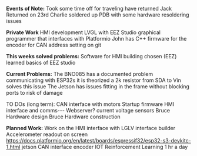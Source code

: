 **Events of Note:**
	Took some time off for traveling have returned
	Jack Returned on 23rd
	Charlie soldered up PDB with some hardware resoldering issues
	
	
	


**Private Work**
	HMI development 
		LVGL with EEZ Studio graphical programmer that interfaces with Platformio
	John has C++ firmware for the encoder for CAN address setting on git


**This weeks solved problems:**
	Software for HMI building chosen (EEZ)
	learned basics of EEZ studio




**Current Problems:**
	The BNO085 has a documented problem communicating with ESP32s it is theorized a 2k resistor from SDA to Vin solves this issue
	The Jetson has issues fitting in the frame without blocking ports to risk of damage

TO DOs (long term):
	CAN interface with motors
	Startup firmware
	HMI interface and comms--- Webserver?
		current voltage sensors
	Bruce Hardware design
	 Bruce Hardware construction


**Planned Work:**
	Work on the HMI interface with LGLV interface builder 
		Accelerometer readout on screen
		https://docs.platformio.org/en/latest/boards/espressif32/esp32-s3-devkitc-1.html
	jetson
	CAN interface
		encoder
	IOT
	Reinforcement Learning 1 hr a day

